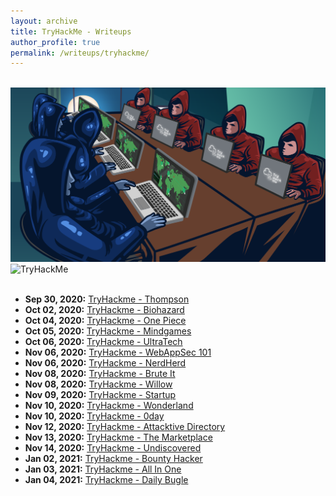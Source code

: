 ```yaml
---
layout: archive
title: TryHackMe - Writeups
author_profile: true
permalink: /writeups/tryhackme/
---
```


<br>
<img src="/assets/images/thm-image.png" class="centre">

<img src="https://tryhackme-badges.s3.amazonaws.com/bvr0n.png" alt="TryHackMe">

<br>
<br>

- **Sep 30, 2020:** [TryHackme - Thompson](../_posts/thm/2020-09-30-thompson.md)
- **Oct 02, 2020:** [TryHackme - Biohazard](../_posts/thm/2020-10-02-biohazard.md)
- **Oct 04, 2020:** [TryHackme - One Piece](../_posts/thm/2020-10-04-one_piece.md)
- **Oct 05, 2020:** [TryHackme - Mindgames](../_posts/thm/2020-10-05-mindgames.md)
- **Oct 06, 2020:** [TryHackme - UltraTech](../_posts/thm/2020-10-06-ultratech.md)
- **Nov 06, 2020:** [TryHackme - WebAppSec 101](../_posts/thm/2020-11-11-webappsec_101.md)
- **Nov 06, 2020:** [TryHackme - NerdHerd](../_posts/thm/2020-11-06-nerdherd.md)
- **Nov 08, 2020:** [TryHackme - Brute It](../_posts/thm/2020-11-08-brute_it.md)
- **Nov 08, 2020:** [TryHackme - Willow](../_posts/thm/2020-11-08-willow.md)
- **Nov 09, 2020:** [TryHackme - Startup](../_posts/thm/2020-11-09-startup.md)
- **Nov 10, 2020:** [TryHackme - Wonderland](../_posts/thm/2020-11-10-wonderland.md)
- **Nov 10, 2020:** [TryHackme - 0day](../_posts/thm/2020-11-10-0day.md)
- **Nov 12, 2020:** [TryHackme - Attacktive Directory](../_posts/thm/2020-11-12-attacktivedir.md)
- **Nov 13, 2020:** [TryHackme - The Marketplace](../_posts/thm/2020-11-13-marketplace.md)
- **Nov 14, 2020:** [TryHackme - Undiscovered](../_posts/thm/2020-11-14-undiscovered.md)
- **Jan 02, 2021:** [TryHackme - Bounty Hacker](../_posts/thm/2021-01-02-bounty_hacker.md)
- **Jan 03, 2021:** [TryHackme - All In One](../_posts/thm/2021-01-03-all_in_one.md)
- **Jan 04, 2021:** [TryHackme - Daily Bugle](../_posts/thm/2021-01-04-dailybugle.md)
